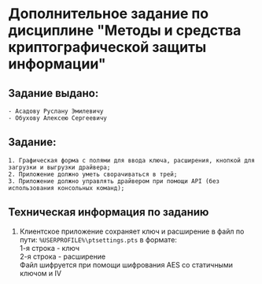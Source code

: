 # Дополнительное задание по дисциплине "Методы и средства криптографической защиты информации"

## Задание выдано:
    - Асадову Руслану Эмилевичу
    - Обухову Алексею Сергеевичу

## Задание:
    1. Графическая форма с полями для ввода ключа, расширения, кнопкой для загрузки и выгрузки драйвера;
    2. Приложение должно уметь сворачиваться в трей;
    3. Приложение должно управлять драйвером при помощи API (без использования консольных команд);
## Техническая информация по заданию
1. Клиентское приложение сохраняет ключ и расширение в файл по пути:
   `%USERPROFILE%\ptsettings.pts`
   в формате:\
   1-я строка - ключ\
   2-я строка - расширение\
   Файл шифруется при помощи шифрования AES со статичными ключом и IV

